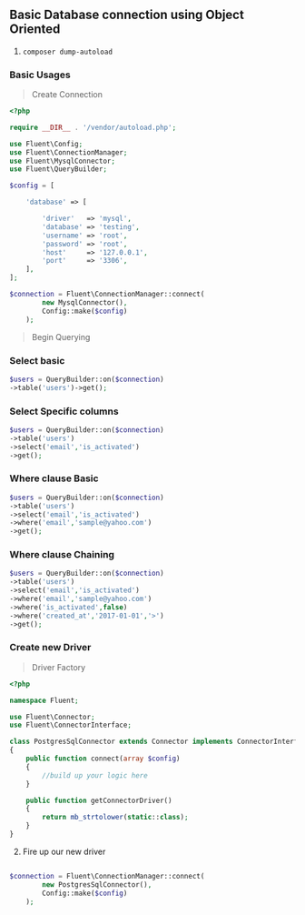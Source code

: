 ## Basic Database connection using Object Oriented

1. `composer dump-autoload`

### Basic Usages

> Create Connection


```php
<?php

require __DIR__ . '/vendor/autoload.php';

use Fluent\Config;
use Fluent\ConnectionManager;
use Fluent\MysqlConnector;
use Fluent\QueryBuilder;

$config = [

    'database' => [

        'driver'   => 'mysql',
        'database' => 'testing',
        'username' => 'root',
        'password' => 'root',
        'host'     => '127.0.0.1',
        'port'     => '3306',
    ],
];

$connection = Fluent\ConnectionManager::connect(
        new MysqlConnector(), 
        Config::make($config)
    );

```


> Begin Querying


### Select basic

```php
$users = QueryBuilder::on($connection)
->table('users')->get();

```


### Select Specific columns

```php
$users = QueryBuilder::on($connection)
->table('users')
->select('email','is_activated')
->get();

```


### Where clause Basic
```php
$users = QueryBuilder::on($connection)
->table('users')
->select('email','is_activated')
->where('email','sample@yahoo.com')
->get();

```


### Where clause Chaining
```php
$users = QueryBuilder::on($connection)
->table('users')
->select('email','is_activated')
->where('email','sample@yahoo.com')
->where('is_activated',false)
->where('created_at','2017-01-01','>')
->get();

```


### Create new Driver

> Driver Factory


```php
<?php

namespace Fluent;

use Fluent\Connector;
use Fluent\ConnectorInterface;

class PostgresSqlConnector extends Connector implements ConnectorInterface
{
    public function connect(array $config)
    {
        //build up your logic here
    }

    public function getConnectorDriver()
    {
        return mb_strtolower(static::class);
    }
}
```

2. Fire up our new driver
```php

$connection = Fluent\ConnectionManager::connect(
        new PostgresSqlConnector(), 
        Config::make($config)
    );

    
```